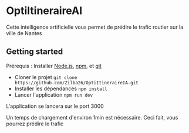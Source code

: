 # OptiItineraireAI

Cette intelligence artificielle vous permet de prédire le trafic routier sur la ville de Nantes

## Getting started

Prérequis : Installer [Node.js](https://nodejs.org/en/download/current), [npm](https://docs.npmjs.com/downloading-and-installing-node-js-and-npm), et [git](https://www.git-scm.com/downloads)

- Cloner le projet `git clone https://github.com/Zilba26/OptiItineraireIA.git`
- Installer les dépendances `npm install`
- Lancer l'application `npm run dev`

L'application se lancera sur le port 3000

Un temps de chargement d'environ 1min est nécessaire. Ceci fait, vous pourrez prédire le trafic
